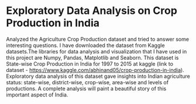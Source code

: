 # Exploratory Data Analysis on Crop Production in India

Analyzed  the Agriculture Crop Production dataset and tried to answer some interesting questions. I have downloaded the dataset from Kaggle datasets.The libraries for data analysis and visualization that I have used in this project are Numpy, Pandas, Matplotlib and Seaborn. This dataset is State-wise Crop Production in India for 1997 to 2015 at kaggle (link to dataset - https://www.kaggle.com/abhinand05/crop-production-in-india). Exploratory data analysis of this dataset gave insights into Indian agriculture status: state-wise, district-wise, crop-wise, area-wise and levels of productions. A complete analysis will paint a beautiful story of this important aspect of India.
